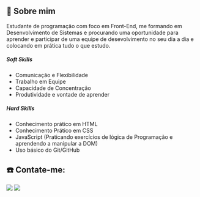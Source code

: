 ## 👻 Sobre mim
Estudante de programação com foco em Front-End, me formando em Desenvolvimento de Sistemas e procurando uma oportunidade para aprender e participar de uma equipe de desevolvimento no seu dia a dia e colocando em prática tudo o que estudo.

<h5>Soft Skills</h5>

 - Comunicação e Flexibilidade      
 - Trabalho em Equipe 
 - Capacidade de Concentração
 - Produtividade e vontade de aprender
  
 <h5>Hard Skills</h5>
 
 - Conhecimento prático em HTML
 - Conhecimento Prático em CSS
 - JavaScript (Praticando exercícios de lógica de Programação e aprendendo a manipular a DOM)
 - Uso básico do Git/GitHub

## ☎️ Contate-me:
<a href = "wine.barbosa@gmail.com"><img src="https://img.shields.io/badge/Gmail-D14836?style=for-the-badge&logo=gmail&logoColor=white" target="_blank"></a>
<a href="https://www.linkedin.com/in/winebarboza/" target="_blank"><img src="https://img.shields.io/badge/-LinkedIn-%230077B5?style=for-the-badge&logo=linkedin&logoColor=white" target="_blank"></a>   
